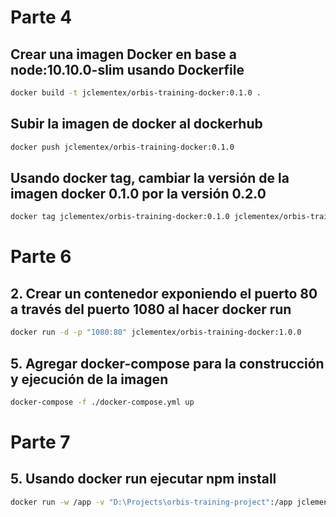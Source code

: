# Parte 4

## Crear una imagen Docker en base a node:10.10.0-slim usando Dockerfile

```sh
docker build -t jclementex/orbis-training-docker:0.1.0 .
```

## Subir la imagen de docker al dockerhub

```sh
docker push jclementex/orbis-training-docker:0.1.0
```

## Usando docker tag, cambiar la versión de la imagen docker 0.1.0 por la versión 0.2.0

```sh
docker tag jclementex/orbis-training-docker:0.1.0 jclementex/orbis-training-docker:0.2.0
```

# Parte 6

## 2. Crear un contenedor exponiendo el puerto 80 a través del puerto 1080 al hacer docker run

```sh
docker run -d -p "1080:80" jclementex/orbis-training-docker:1.0.0
```

## 5. Agregar docker-compose para la construcción y ejecución de la imagen

```sh
docker-compose -f ./docker-compose.yml up
```


# Parte 7

## 5. Usando docker run ejecutar npm install

```sh
docker run -w /app -v "D:\Projects\orbis-training-project":/app jclementex/orbis-training-docker:2.0.0 npm install
```